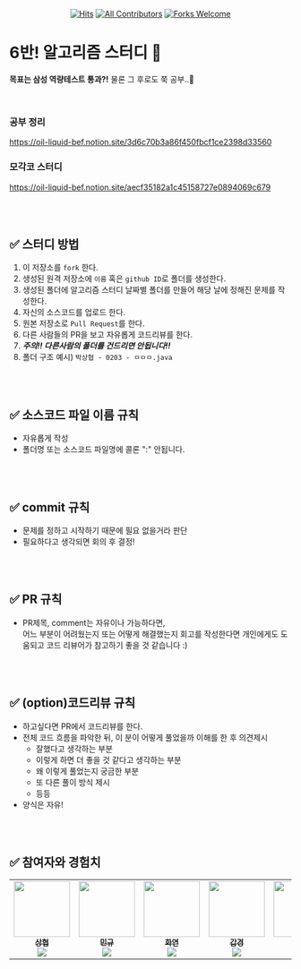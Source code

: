 <div align=center>
  
[![Hits](https://hits.seeyoufarm.com/api/count/incr/badge.svg?url=https://github.com/parksanghyeop/algo-study-challenge1000&count_bg=%2379C83D&title_bg=%23555555&icon=&icon_color=%23E7E7E7&title=hits&edge_flat=false)](https://hits.seeyoufarm.com)
[![All Contributors](https://img.shields.io/badge/All_contributors-7-orange.svg?style=flat-square)](#)
[![Forks Welcome](https://img.shields.io/badge/Fork-welcome!!-brightgreen.svg?style=flat-square)](https://github.com/ellynhan/Challenge100_Code_Test_Study/fork)

</div>

# 6반! 알고리즘 스터디 📝

**목표는 삼성 역량테스트 통과?!** 물론 그 후로도 쭉 공부..🥰

<br>

### 공부 정리
https://oil-liquid-bef.notion.site/3d6c70b3a86f450fbcf1ce2398d33560

### 모각코 스터디
https://oil-liquid-bef.notion.site/aecf35182a1c45158727e0894069c679


<br />
<br />

## ✅ 스터디 방법

1. 이 저장소를 `fork` 한다.
2. 생성된 원격 저장소에 `이름` 혹은 `github ID`로 폴더를 생성한다.
3. 생성된 폴더에 알고리즘 스터디 날짜별 폴더를 만들어 해당 날에 정해진 문제를 작성한다.
4. 자신의 소스코드를 업로드 한다.
5. 원본 저장소로 `Pull Request`를 한다.
6. 다른 사람들의 PR을 보고 자유롭게 코드리뷰를 한다.
7. ***주의!! 다른사람의 폴더를 건드리면 안됩니다!!***
8. 폴더 구조 예시) `박상협 - 0203 - ㅁㅁㅁ.java`

<br />
<br />

## ✅ 소스코드 파일 이름 규칙

- 자유롭게 작성
- 폴더명 또는 소스코드 파일명에 콜론 ":" 안됩니다.

<br />
<br />

## ✅ commit 규칙

- 문제를 정하고 시작하기 때문에 필요 없을거라 판단
- 필요하다고 생각되면 회의 후 결정!

<br />
<br />

## ✅ PR 규칙

-  PR제목, comment는 자유이나 가능하다면, <br>어느 부분이 어려웠는지 또는 어떻게 해결했는지 회고를 작성한다면 개인에게도 도움되고 코드 리뷰어가 참고하기 좋을 것 같습니다 :)


<br />
<br />

## ✅ (option)코드리뷰 규칙
- 하고싶다면 PR에서 코드리뷰를 한다.
- 전체 코드 흐름을 파악한 뒤, 이 분이 어떻게 풀었을까 이해를 한 후 의견제시
  -   잘했다고 생각하는 부분
  -   이렇게 하면 더 좋을 것 같다고 생각하는 부분
  -   왜 이렇게 풀었는지 궁금한 부분
  -   또 다른 풀이 방식 제시
  -   등등
- 양식은 자유!

<br />
<br />

## ✅ 참여자와 경험치
<table>
  <tr>
    <td align="center"><a href="https://github.com/parksanghyeop"><img src="https://avatars.githubusercontent.com/u/48915018?v=4" width="100px;" alt=""/><br /><sub><b>상협</b><br><img src="https://us-central1-progress-markdown.cloudfunctions.net/progress/40" /></sub></a><br /></td>
    <td align="center"><a href="https://github.com/win9612"><img src="https://avatars.githubusercontent.com/u/64128134?v=4" width="100px;" alt=""/><br /><sub><b>민규</b><br><img src="https://us-central1-progress-markdown.cloudfunctions.net/progress/0" /></sub></a><br /></td>
    <td align="center"><a href="https://github.com/LeeHwayeon"><img src="https://avatars.githubusercontent.com/u/33210124?v=4" width="100px;" alt=""/><br /><sub><b>화연</b><br><img src="https://us-central1-progress-markdown.cloudfunctions.net/progress/0" /></sub></a><br /></td>
    <td align="center"><a href="https://github.com/parksanghyeop"><img src="https://avatars.githubusercontent.com/u/84266499?v=4" width="100px;" alt=""/><br /><sub><b>갑경</b><br><img src="https://us-central1-progress-markdown.cloudfunctions.net/progress/1" /></sub></a><br /></td>
    <td align="center"><a href="https://github.com/JoYunHyeok"><img src="https://avatars.githubusercontent.com/u/59010218?v=4" width="100px;" alt=""/><br /><sub><b>윤혁</b><br><img src="https://us-central1-progress-markdown.cloudfunctions.net/progress/10" /></sub></a><br /></td>
    <td align="center"><a href="https://github.com/daisy6365"><img src="https://avatars.githubusercontent.com/u/62869982?v=4" width="100px;" alt=""/><br /><sub><b>다빈</b><br><img src="https://us-central1-progress-markdown.cloudfunctions.net/progress/0" /></sub></a><br /></td>
    <td align="center"><a href="https://github.com/choiswonspec"><img src="https://avatars.githubusercontent.com/u/52640957?v=4" width="100px;" alt=""/><br /><sub><b>승원</b><br><img src="https://us-central1-progress-markdown.cloudfunctions.net/progress/0" /></sub></a><br /></td>
    <td align="center"><a href="https://github.com/choiswonspec"><img src="https://avatars.githubusercontent.com/u/44187128?v=4" width="100px;" alt=""/><br /><sub><b>수경</b><br><img src="https://us-central1-progress-markdown.cloudfunctions.net/progress/0" /></sub></a><br /></td>
  </tr>
  
</table>


<br />
<br />
